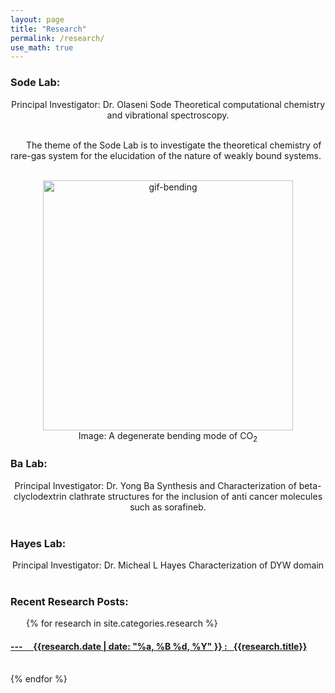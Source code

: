 ```yaml
---
layout: page
title: "Research"
permalink: /research/
use_math: true
---
```

<style type="text/css" media="screen">
  .container {
    text-align: center;
  }
  p { text-indent: 25px; }
  p2 {}
</style>

<h3> Sode Lab: </h3>
<div class="container">
Principal Investigator: Dr. Olaseni Sode
Theoretical computational chemistry and vibrational spectroscopy.</div>

<br>
<p>
The theme of the Sode Lab is to investigate the theoretical chemistry of rare-gas system for the elucidation  of the nature of weakly bound systems.</p>


<br>

<div class="container">
<img src="https://i.ibb.co/YLX2tXt/gif-bending.gif" alt="gif-bending" width="400">
<br>
<p2>Image: A degenerate bending mode of CO<sub>2</sub>
</p2>
</div>

<h3> Ba Lab: </h3>
<div class="container">
Principal Investigator: Dr. Yong Ba
Synthesis and Characterization of beta-clyclodextrin clathrate structures for the inclusion of anti cancer molecules such as sorafineb.</div>

<br>

<h3> Hayes Lab: </h3>
<div class="container">
Principal Investigator: Dr. Micheal L Hayes
Characterization of DYW domain</div>

<br>

<h3> Recent Research Posts: </h3>


{% for research in site.categories.research %}
  <h4> <a href="{{research.url}}">
  --- &nbsp; &nbsp; 
  {{research.date | date: "%a, %B %d, %Y" }}
  :
  &nbsp;
  {{research.title}}
  </a> 
  </h4>
  <br>
{% endfor %}
